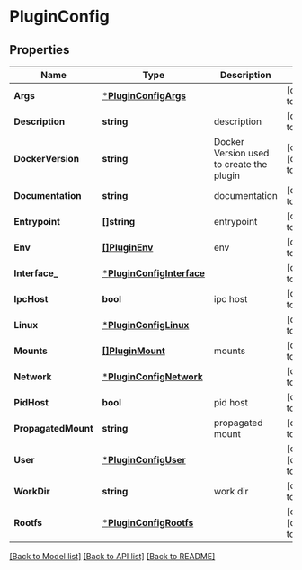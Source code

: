 # PluginConfig

## Properties
Name | Type | Description | Notes
------------ | ------------- | ------------- | -------------
**Args** | [***PluginConfigArgs**](PluginConfigArgs.md) |  | [default to null]
**Description** | **string** | description | [default to null]
**DockerVersion** | **string** | Docker Version used to create the plugin | [optional] [default to null]
**Documentation** | **string** | documentation | [default to null]
**Entrypoint** | **[]string** | entrypoint | [default to null]
**Env** | [**[]PluginEnv**](PluginEnv.md) | env | [default to null]
**Interface_** | [***PluginConfigInterface**](PluginConfigInterface.md) |  | [default to null]
**IpcHost** | **bool** | ipc host | [default to null]
**Linux** | [***PluginConfigLinux**](PluginConfigLinux.md) |  | [default to null]
**Mounts** | [**[]PluginMount**](PluginMount.md) | mounts | [default to null]
**Network** | [***PluginConfigNetwork**](PluginConfigNetwork.md) |  | [default to null]
**PidHost** | **bool** | pid host | [default to null]
**PropagatedMount** | **string** | propagated mount | [default to null]
**User** | [***PluginConfigUser**](PluginConfigUser.md) |  | [optional] [default to null]
**WorkDir** | **string** | work dir | [default to null]
**Rootfs** | [***PluginConfigRootfs**](PluginConfigRootfs.md) |  | [optional] [default to null]

[[Back to Model list]](../README.md#documentation-for-models) [[Back to API list]](../README.md#documentation-for-api-endpoints) [[Back to README]](../README.md)


